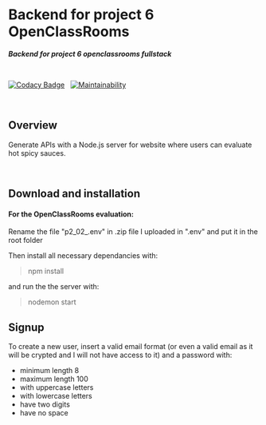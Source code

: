 # Backend for project 6 OpenClassRooms

***Backend for project 6 openclassrooms fullstack***

<br/>

[![Codacy Badge](https://app.codacy.com/project/badge/Grade/bd6bfada646b405697f10b6222dbd64b)](https://www.codacy.com/gh/lauralazzaro/P6_backend_openclassrooms/dashboard?utm_source=github.com&amp;utm_medium=referral&amp;utm_content=lauralazzaro/P6_backend_openclassrooms&amp;utm_campaign=Badge_Grade)
&nbsp;
[![Maintainability](https://api.codeclimate.com/v1/badges/c6bda5867e84cf361a1d/maintainability)](https://codeclimate.com/github/lauralazzaro/P6_backend_openclassrooms/maintainability)

<br/>

## Overview

Generate APIs with a Node.js server for website where users can evaluate hot spicy sauces.  

<br/>

## Download and installation

#### For the OpenClassRooms evaluation:
Rename the file "p2_02_.env" in .zip file I uploaded in ".env" and put it in the root folder

Then install all necessary dependancies with:

> npm install

and run the the server with:

> nodemon start

## Signup

To create a new user, insert a valid email format (or even a valid email as it will be crypted and I will not have access to it) and a password with:

-  minimum length 8
-  maximum length 100
-  with uppercase letters
-  with lowercase letters
-  have two digits
-  have no space
